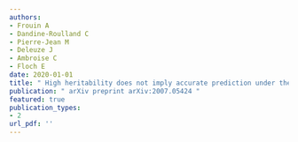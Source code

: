 ```yaml
---
authors: 
- Frouin A 
- Dandine-Roulland C 
- Pierre-Jean M 
- Deleuze J 
- Ambroise C 
- Floch E 
date: 2020-01-01
title: " High heritability does not imply accurate prediction under the small additive effects hypothesis "
publication: " arXiv preprint arXiv:2007.05424 "
featured: true
publication_types:
- 2
url_pdf: ''
---
```

